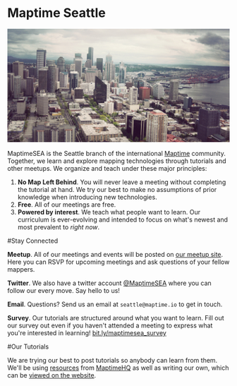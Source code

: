 Maptime Seattle
===============

![Seattle skyline](img/4850319902_2613f2e28e_b.jpg)

MaptimeSEA is the Seattle branch of the international [Maptime](http://maptime.io) community. Together, we learn and explore mapping technologies through tutorials and other meetups. We organize and teach under these major principles:

1. **No Map Left Behind**. You will never leave a meeting without completing the tutorial at hand. We try our best to make no assumptions of prior knowledge when introducing new technologies.
1. **Free**. All of our meetings are free.
1. **Powered by interest**. We teach what people want to learn. Our curriculum is ever-evolving and intended to focus on what's newest and most prevalent to *right now*.

#Stay Connected

**Meetup**. All of our meetings and events will be posted on [our meetup site](http://meetup.com/maptimeSEA). Here you can RSVP for upcoming meetings and ask questions of your fellow mappers.

**Twitter**. We also have a twitter account [@MaptimeSEA](http://twitter.com/MaptimeSEA) where you can follow our every move. Say hello to us!

**Email**. Questions? Send us an email at `seattle@maptime.io` to get in touch.

**Survey**. Our tutorials are structured around what you want to learn. Fill out our survey out even if you haven't attended a meeting to express what you're interested in learning! [bit.ly/maptimesea_survey](http://bit.ly/maptimesea_survey)

#Our Tutorials

We are trying our best to post tutorials so anybody can learn from them. We'll be using [resources](http://maptime.io/lessons-resources/) from [MaptimeHQ](http://twitter.com/MaptimeHQ) as well as writing our own, which can be [viewed on the website](http://maptimesea.github.io/).

